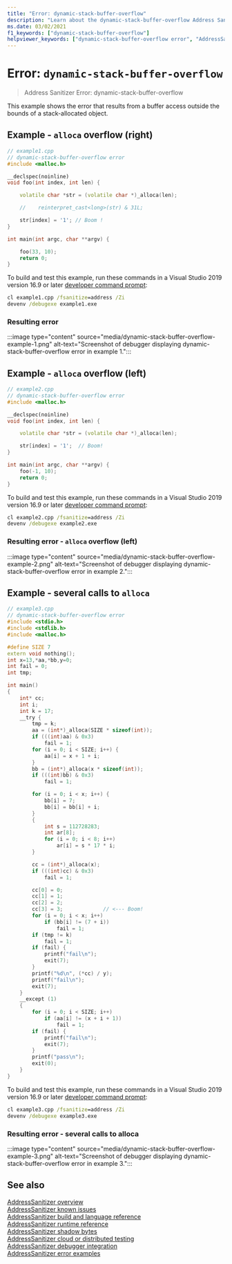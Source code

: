 ```yaml
---
title: "Error: dynamic-stack-buffer-overflow"
description: "Learn about the dynamic-stack-buffer-overflow Address Sanitizer error."
ms.date: 03/02/2021
f1_keywords: ["dynamic-stack-buffer-overflow"]
helpviewer_keywords: ["dynamic-stack-buffer-overflow error", "AddressSanitizer error dynamic-stack-buffer-overflow"]
---
```

# Error: `dynamic-stack-buffer-overflow`

> Address Sanitizer Error: dynamic-stack-buffer-overflow

This example shows the error that results from a buffer access outside the bounds of a stack-allocated object.

## Example - `alloca` overflow (right)

```cpp
// example1.cpp
// dynamic-stack-buffer-overflow error
#include <malloc.h>

__declspec(noinline)
void foo(int index, int len) {

    volatile char *str = (volatile char *)_alloca(len);

    //    reinterpret_cast<long>(str) & 31L;

    str[index] = '1'; // Boom !
}

int main(int argc, char **argv) {

    foo(33, 10);
    return 0;
}
```

To build and test this example, run these commands in a Visual Studio 2019 version 16.9 or later [developer command prompt](../build/building-on-the-command-line.md#developer_command_prompt_shortcuts):

```cmd
cl example1.cpp /fsanitize=address /Zi
devenv /debugexe example1.exe
```

### Resulting error

:::image type="content" source="media/dynamic-stack-buffer-overflow-example-1.png" alt-text="Screenshot of debugger displaying dynamic-stack-buffer-overflow error in example 1.":::

## Example - `alloca` overflow (left)

```cpp
// example2.cpp
// dynamic-stack-buffer-overflow error
#include <malloc.h>

__declspec(noinline)
void foo(int index, int len) {

    volatile char *str = (volatile char *)_alloca(len);

    str[index] = '1';  // Boom!
}

int main(int argc, char **argv) {
    foo(-1, 10);
    return 0;
}
```

To build and test this example, run these commands in a Visual Studio 2019 version 16.9 or later [developer command prompt](../build/building-on-the-command-line.md#developer_command_prompt_shortcuts):

```cmd
cl example2.cpp /fsanitize=address /Zi
devenv /debugexe example2.exe
```

### Resulting error - `alloca` overflow (left)

:::image type="content" source="media/dynamic-stack-buffer-overflow-example-2.png" alt-text="Screenshot of debugger displaying dynamic-stack-buffer-overflow error in example 2.":::

## Example - several calls to `alloca`

```cpp
// example3.cpp
// dynamic-stack-buffer-overflow error
#include <stdio.h>
#include <stdlib.h>
#include <malloc.h>

#define SIZE 7
extern void nothing();
int x=13,*aa,*bb,y=0;
int fail = 0;
int tmp;

int main()
{
    int* cc;
    int i;
    int k = 17;
    __try {
        tmp = k;
        aa = (int*)_alloca(SIZE * sizeof(int));
        if (((int)aa) & 0x3)
            fail = 1;
        for (i = 0; i < SIZE; i++) {
            aa[i] = x + 1 + i;
        }
        bb = (int*)_alloca(x * sizeof(int));
        if (((int)bb) & 0x3)
            fail = 1;

        for (i = 0; i < x; i++) {
            bb[i] = 7;
            bb[i] = bb[i] + i;
        }
        {
            int s = 112728283;
            int ar[8];
            for (i = 0; i < 8; i++)
                ar[i] = s * 17 * i;
        }

        cc = (int*)_alloca(x);
        if (((int)cc) & 0x3)
            fail = 1;

        cc[0] = 0;
        cc[1] = 1;
        cc[2] = 2;
        cc[3] = 3;             // <--- Boom!
        for (i = 0; i < x; i++)
            if (bb[i] != (7 + i))
                fail = 1;
        if (tmp != k)
            fail = 1;
        if (fail) {
            printf("fail\n");
            exit(7);
        }
        printf("%d\n", (*cc) / y);
        printf("fail\n");
        exit(7);
    }
    __except (1)
    {
        for (i = 0; i < SIZE; i++)
            if (aa[i] != (x + i + 1))
                fail = 1;
        if (fail) {
            printf("fail\n");
            exit(7);
        }
        printf("pass\n");
        exit(0);
    }
}
```

To build and test this example, run these commands in a Visual Studio 2019 version 16.9 or later [developer command prompt](../build/building-on-the-command-line.md#developer_command_prompt_shortcuts):

```cmd
cl example3.cpp /fsanitize=address /Zi
devenv /debugexe example3.exe
```

### Resulting error - several calls to alloca

:::image type="content" source="media/dynamic-stack-buffer-overflow-example-3.png" alt-text="Screenshot of debugger displaying dynamic-stack-buffer-overflow error in example 3.":::

## See also

[AddressSanitizer overview](./asan.md)\
[AddressSanitizer known issues](./asan-known-issues.md)\
[AddressSanitizer build and language reference](./asan-building.md)\
[AddressSanitizer runtime reference](./asan-runtime.md)\
[AddressSanitizer shadow bytes](./asan-shadow-bytes.md)\
[AddressSanitizer cloud or distributed testing](./asan-offline-crash-dumps.md)\
[AddressSanitizer debugger integration](./asan-debugger-integration.md)\
[AddressSanitizer error examples](./asan-error-examples.md)
